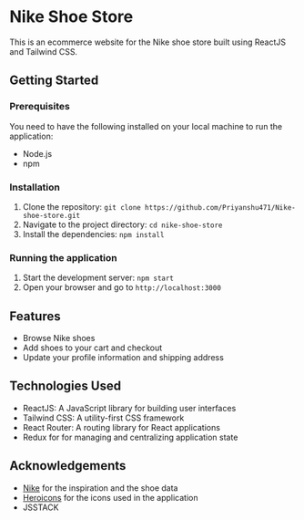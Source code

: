 # Nike Shoe Store

This is an ecommerce website for the Nike shoe store built using ReactJS and Tailwind CSS.

## Getting Started

### Prerequisites

You need to have the following installed on your local machine to run the application:

- Node.js
- npm

### Installation

1. Clone the repository: `git clone https://github.com/Priyanshu471/Nike-shoe-store.git`
2. Navigate to the project directory: `cd nike-shoe-store`
3. Install the dependencies: `npm install`

### Running the application

1. Start the development server: `npm start`
2. Open your browser and go to `http://localhost:3000`

## Features

- Browse Nike shoes
- Add shoes to your cart and checkout
- Update your profile information and shipping address

## Technologies Used

- ReactJS: A JavaScript library for building user interfaces
- Tailwind CSS: A utility-first CSS framework
- React Router: A routing library for React applications
- Redux for for managing and centralizing application state

## Acknowledgements

- [Nike](https://www.nike.com/) for the inspiration and the shoe data
- [Heroicons](https://heroicons.com/) for the icons used in the application
- JSSTACK

